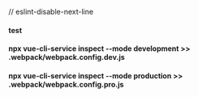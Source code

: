 // eslint-disable-next-line
#### test

#### npx vue-cli-service inspect --mode development >> .webpack/webpack.config.dev.js

#### npx vue-cli-service inspect --mode production >> .webpack/webpack.config.pro.js
